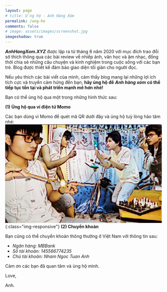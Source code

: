 ```yaml
---
layout: page
# title: Ủng hộ - Anh Hàng Xóm
permalink: /ung-ho
comments: false
# image: assets/images/screenshot.jpg
imageshadow: true
---
```

_**AnhHangXom.XYZ**_ được lập ra từ tháng 6 năm 2020 với mục đích trao đổi sở thích thông qua các bài review về nhiếp ảnh, văn học và âm nhạc, đồng thời chia sẻ những câu chuyện và kinh nghiệm trong cuộc sống với các bạn trẻ. Blog được thiết kế đảm bảo giao diện tối giản cho người đọc.

Nếu yêu thích các bài viết của mình, cảm thấy blog mang lại những lợi ích tích cực và truyền cảm hứng đến bạn, **hãy ủng hộ để** _**Anh hàng xóm**_ **có thể tiếp tục tồn tại và phát triển mạnh mẽ hơn nhé!**

Bạn có thể ủng hộ qua một trong những hình thức sau:

**(1) Ủng hộ qua ví điện tử Momo**

Các bạn dùng ví Momo để quét mã QR dưới đây và ủng hộ tuỳ lòng hảo tâm nhé:
[![Đô Đô has a lot of ideas.](/assets/images/mine-introdu.webp)](https://www.facebook.com/nntatlu/){:class="img-responsive"}
**(2) Chuyển khoản**

Bạn cũng có thể chuyển khoản thông thường ở Việt Nam với thông tin sau:

*   _Ngân hàng: MBBank_
*   _Số tài khoản: 145566774235_
*   _Chủ tài khoản: Nham Ngoc Tuan Anh_

Cảm ơn các bạn đã quan tâm và ủng hộ mình.

Love,

Anh.

